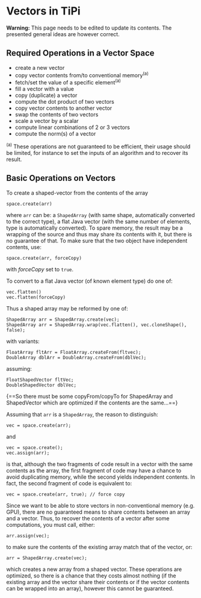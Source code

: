 # Vectors in TiPi

**Warning:** This page needs to be edited to update its contents.  The
presented general ideas are however correct.


## Required Operations in a Vector Space

* create a new vector
* copy vector contents from/to conventional memory<sup>(a)</sup>
* fetch/set the value of a specific element<sup>(a)</sup>
* fill a vector with a value
* copy (duplicate) a vector
* compute the dot product of two vectors
* copy vector contents to another vector
* swap the contents of two vectors
* scale a vector by a scalar
* compute linear combinations of 2 or 3 vectors
* compute the norm(s) of a vector

<sup>(a)</sup> These operations are not guaranteed to be efficient, their usage
  should be limited, for instance to set the inputs of an algorithm and to
  recover its result.


## Basic Operations on Vectors

To create a shaped-vector from the contents of the array

    space.create(arr)

where `arr` can be: a `ShapedArray` (with same shape, automatically converted
to the correct type), a flat Java vector (with the same number of elements,
type is automatically converted).  To spare memory, the result may be a
wrapping of the source and thus may share its contents with it, but there is no
guarantee of that.  To make sure that the two object have independent contents,
use:

    space.create(arr, forceCopy)

with *forceCopy* set to `true`.

To convert to a flat Java vector (of known element type) do one of:

    vec.flatten()
    vec.flatten(forceCopy)

Thus a shaped array may be reformed by one of:

    ShapedArray arr = ShapedArray.create(vec);
    ShapedArray arr = ShapedArray.wrap(vec.flatten(), vec.cloneShape(), false);

with variants:

    FloatArray fltArr = FloatArray.createFrom(fltvec);
    DoubleArray dblArr = DoubleArray.createFrom(dblVec);

assuming:

    FloatShapedVector fltVec;
    DoubleShapedVector dblVec;

{==So there must be some copyFrom/copyTo for ShapedArray and ShapedVector
which are optimized if the contents are the same...==}

Assuming that `arr` is a `ShapedArray`, the reason to distinguish:

    vec = space.create(arr);

and

    vec = space.create();
    vec.assign(arr);

is that, although the two fragments of code result in a vector with the same
contents as the array, the first fragment of code may have a chance to avoid
duplicating memory, while the second yields independent contents.  In fact, the
second fragment of code is equivalent to:

    vec = space.create(arr, true); // force copy

Since we want to be able to store vectors in non-conventional memory
(e.g. GPU), there are no guaranteed means to share contents between an array
and a vector.  Thus, to recover the contents of a vector after some
computations, you must call, either:

    arr.assign(vec);

to make sure the contents of the existing array match that of the
vector, or:

    arr = ShapedArray.create(vec);

which creates a new array from a shaped vector.  These operations are
optimized, so there is a chance that they costs almost nothing (if the existing
array and the vector share their contents or if the vector contents can be
wrapped into an array), however this cannot be guaranteed.


